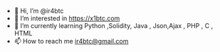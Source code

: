 - 👋 Hi, I’m @ir4btc
- 👀 I’m interested in https://x1btc.com
- 🌱 I’m currently learning Python ,Solidity, Java , Json,Ajax , PHP , C , HTML
- 📫 How to reach me ir4btc@gmail.com

<!---
ir4btc/ir4btc is a ✨ special ✨ repository because its `README.md` (this file) appears on your GitHub profile.
You can click the Preview link to take a look at your changes.
--->
